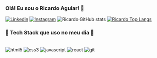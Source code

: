 ### Olá! Eu sou o Ricardo Aguiar! 👋
[![Linkedin](https://img.shields.io/badge/LinkedIn-0077B5?style=for-the-badge&logo=linkedin&logoColor=white)](https://www.linkedin.com/in/ricardo-agmg1/)
[![Instagram](https://img.shields.io/badge/Instagram-E4405F?style=for-the-badge&logo=instagram&logoColor=white)](https://www.instagram.com/ricardomiguens/)
![Ricardo GitHub stats](https://github-readme-stats.vercel.app/api?username=ricardoagmg&show_icons=true&theme=tokyonight&count_private=true&locale=pt-br)
[![Ricardo Top Langs](https://github-readme-stats.vercel.app/api/top-langs/?username=ricardoagmg&theme=tokyonight&count_private=true&locale=pt-br)](https://github.com/ricardoagmg)
<br>
### 🚀 Tech Stack que uso no meu dia 🚀
<div style="display: inline_block"><br/>
    <img align="center" alt="html5" src="https://img.shields.io/badge/HTML5-E34F26?style=for-the-badge&logo=html5&logoColor=white" />
    <img align="center" alt="css3" src="https://img.shields.io/badge/CSS3-1572B6?style=for-the-badge&logo=css3&logoColor=white" />
    <img align="center" alt="javascript" src="https://img.shields.io/badge/JavaScript-F7DF1E?style=for-the-badge&logo=javascript&logoColor=black" />
    <img align="center" alt="react" src="https://img.shields.io/badge/React-20232A?style=for-the-badge&logo=react&logoColor=61DAFB" />
    <img align="center" alt="git" src="https://img.shields.io/badge/GIT-E44C30?style=for-the-badge&logo=git&logoColor=white" />
</div>



